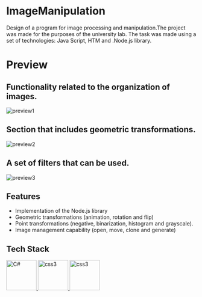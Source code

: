 # ImageManipulation
Design of a program for image processing and manipulation.The project was made for the purposes of the university lab. The task was made using a set of technologies: Java Script, HTM and .Node.js library.

# Preview
## Functionality related to the organization of images.
![preview1](https://user-images.githubusercontent.com/116505961/198899389-293e22d2-7cae-4b56-a922-39b9c42e942c.JPG)

## Section that includes geometric transformations.
![preview2](https://user-images.githubusercontent.com/116505961/198899401-e5ee02df-01a7-4675-8107-3f31107bf676.jpg)

## A set of filters that can be used.
![preview3](https://user-images.githubusercontent.com/116505961/198899413-ae6a8f2f-6a2b-4a42-80e1-a4bcd155e7f5.jpg)

## Features

- Implementation of the Node.js library
- Geometric transformations (animation, rotation and flip)
- Point transformations (negative, binarization, histogram and grayscale).
- Image management capability (open, move, clone and generate)

## Tech Stack

<p align="left"> <a href="https://www.w3schools.com/js/" target="_blank" rel="noreferrer"> <img src="https://www.freepnglogos.com/uploads/javascript-png/javascript-logo-hq-png-1.png" alt="C#" width="80" height="80"/> </a> <a href="https://www.w3schools.com/js/" target="_blank" rel="noreferrer"> </a> <a href="https://www.w3schools.com/html/" target="_blank" rel="noreferrer"> <img src="https://play-lh.googleusercontent.com/vzHVyL8G7birnPZ0zuCQQ2uDxuLIXzYOUGjFDFzIqfx-ww1fq8IysoEiWzhWI3Dw08g" alt="css3" width="80" height="80"/> </a> <a href="https://www.w3schools.com/nodejs/" target="_blank" rel="noreferrer"> <img src="https://www.excelsiortechnologies.com/img/about/node-js.png" alt="css3" width="80" height="80"/> </a>
